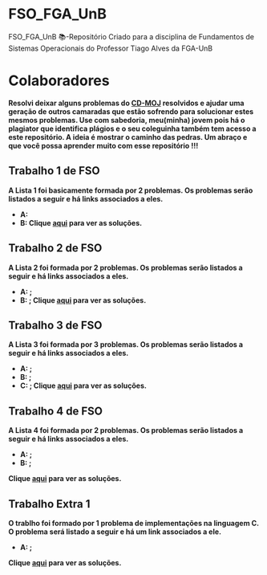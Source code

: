 # FSO_FGA_UnB
FSO_FGA_UnB 📚-Repositório Criado para a disciplina de Fundamentos de Sistemas Operacionais do Professor Tiago Alves da FGA-UnB
# Colaboradores
<b> Resolvi deixar alguns problemas do [CD-MOJ](https://moj.naquadah.com.br/cgi-bin/index.sh) resolvidos e ajudar uma geração de outros camaradas que estão sofrendo para solucionar estes mesmos problemas. Use com sabedoria, meu(minha) jovem pois há o plagiator que identifica plágios e o seu coleguinha também tem acesso a este repositório. A ideia é mostrar o caminho das pedras. Um abraço e que você possa aprender muito com esse repositório !!!

## Trabalho 1 de FSO
<b>A Lista 1 foi basicamente formada por 2 problemas. Os problemas serão listados a seguir e há links associados a eles.</b>

- A: []()
- B: []()
<b>Clique [aqui]() para ver as soluções.</b>
## Trabalho 2 de FSO
<b>A Lista 2 foi formada por 2 problemas. Os problemas serão listados a seguir e há links associados a eles.</b>
- A: []();
- B: []();
<b>Clique [aqui]() para ver as soluções.</b>
## Trabalho 3 de FSO
<b>A Lista 3 foi formada por 3 problemas. Os problemas serão listados a seguir e há links associados a eles.</b>
- A: []();
- B: []();
- C: []();
<b>Clique [aqui]() para ver as soluções.</b>
 
## Trabalho 4 de FSO
<b>A Lista 4 foi formada por 2 problemas. Os problemas serão listados a seguir e há links associados a eles.</b>
- A: []();
- B: []();
 
<b>Clique [aqui]() para ver as soluções.</b>
 
 
## Trabalho Extra 1
<b>O trablho foi formado por 1 problema de implementações na linguagem C. O problema será listado a seguir e há  um link associados a ele.</b>
- A: []();

 
<b>Clique [aqui]() para ver as soluções.</b>

